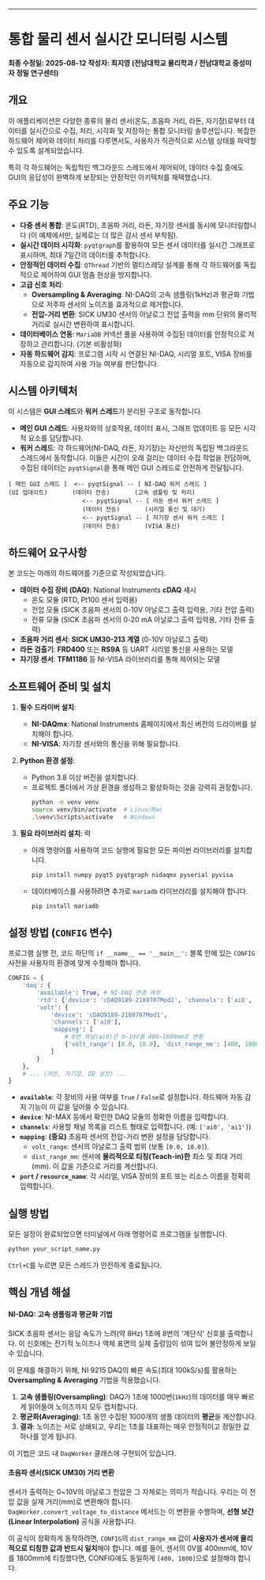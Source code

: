 -----

# 통합 물리 센서 실시간 모니터링 시스템

**최종 수정일: 2025-08-12** **작성자: 최지영 (전남대학교 물리학과 / 전남대학교 중성미자 정밀 연구센터)**

## 개요

이 애플리케이션은 다양한 종류의 물리 센서(온도, 초음파 거리, 라돈, 자기장)로부터 데이터를 실시간으로 수집, 처리, 시각화 및 저장하는 통합 모니터링 솔루션입니다. 복잡한 하드웨어 제어와 데이터 처리를 다루면서도, 사용자가 직관적으로 시스템 상태를 파악할 수 있도록 설계되었습니다.

특히 각 하드웨어는 독립적인 백그라운드 스레드에서 제어되어, 데이터 수집 중에도 GUI의 응답성이 완벽하게 보장되는 안정적인 아키텍처를 채택했습니다.

## 주요 기능

  * **다중 센서 통합**: 온도(RTD), 초음파 거리, 라돈, 자기장 센서를 동시에 모니터링합니다 (이 예제에서만, 실제로는 더 많은 감시 센서 부착됨).
  * **실시간 데이터 시각화**: `pyqtgraph`를 활용하여 모든 센서 데이터를 실시간 그래프로 표시하며, 최대 7일간의 데이터를 추적합니다.
  * **안정적인 데이터 수집**: `QThread` 기반의 멀티스레딩 설계를 통해 각 하드웨어를 독립적으로 제어하여 GUI 멈춤 현상을 방지합니다.
  * **고급 신호 처리**:
      * **Oversampling & Averaging**: NI-DAQ의 고속 샘플링(1kHz)과 평균화 기법으로 저주파 센서의 노이즈를 효과적으로 제거합니다.
      * **전압-거리 변환**: SICK UM30 센서의 아날로그 전압 출력을 mm 단위의 물리적 거리로 실시간 변환하여 표시합니다.
  * **데이터베이스 연동**: `MariaDB` 커넥션 풀을 사용하여 수집된 데이터를 안정적으로 저장하고 관리합니다. (기본 비활성화)
  * **자동 하드웨어 감지**: 프로그램 시작 시 연결된 NI-DAQ, 시리얼 포트, VISA 장비를 자동으로 감지하여 사용 가능 여부를 판단합니다.

## 시스템 아키텍처

이 시스템은 **GUI 스레드**와 **워커 스레드**가 분리된 구조로 동작합니다.

  * **메인 GUI 스레드**: 사용자와의 상호작용, 데이터 표시, 그래프 업데이트 등 모든 시각적 요소를 담당합니다.
  * **워커 스레드**: 각 하드웨어(NI-DAQ, 라돈, 자기장)는 자신만의 독립된 백그라운드 스레드에서 동작합니다. 이들은 시간이 오래 걸리는 데이터 수집 작업을 전담하며, 수집된 데이터는 `pyqtSignal`을 통해 메인 GUI 스레드로 안전하게 전달됩니다.

<!-- end list -->

```
[ 메인 GUI 스레드 ]  <-- pyqtSignal -- [ NI-DAQ 워커 스레드 ]
(UI 업데이트)       (데이터 전송)       (고속 샘플링 및 처리)
                     <-- pyqtSignal -- [ 라돈 센서 워커 스레드 ]
                     (데이터 전송)       (시리얼 통신 및 대기)
                     <-- pyqtSignal -- [ 자기장 센서 워커 스레드 ]
                     (데이터 전송)       (VISA 통신)
```

## 하드웨어 요구사항

본 코드는 아래의 하드웨어를 기준으로 작성되었습니다.

  * **데이터 수집 장비 (DAQ)**: National Instruments **cDAQ** 섀시
      * 온도 모듈 (RTD, Pt100 센서 입력용)
      * 전압 모듈 (SICK 초음파 센서의 0-10V 아날로그 출력 입력용, 기타 전압 출력)
      * 전류 모듈 (SICK 초음파 센서의 0-20 mA 아날로그 출력 입력용, 기타 전류 출력)
  * **초음파 거리 센서**: **SICK UM30-213 계열** (0-10V 아날로그 출력)
  * **라돈 검출기**: **FRD400** 또는 **RS9A** 등 UART 시리얼 통신을 사용하는 모델
  * **자기장 센서**: **TFM1186** 등 NI-VISA 라이브러리를 통해 제어되는 모델

## 소프트웨어 준비 및 설치

1.  **필수 드라이버 설치**:

      * **NI-DAQmx**: National Instruments 홈페이지에서 최신 버전의 드라이버를 설치해야 합니다.
      * **NI-VISA**: 자기장 센서와의 통신을 위해 필요합니다.

2.  **Python 환경 설정**:

      * Python 3.8 이상 버전을 설치합니다.
      * 프로젝트 폴더에서 가상 환경을 생성하고 활성화하는 것을 강력히 권장합니다.
        ```bash
        python -m venv venv
        source venv/bin/activate  # Linux/Mac
        .\venv\Scripts\activate   # Windows
        ```

3.  **필요 라이브러리 설치**:
력
      * 아래 명령어를 사용하여 코드 실행에 필요한 모든 파이썬 라이브러리를 설치합니다.
        ```bash
        pip install numpy pyqt5 pyqtgraph nidaqmx pyserial pyvisa
        ```
      * 데이터베이스를 사용하려면 추가로 `mariadb` 라이브러리를 설치해야 합니다.
        ```bash
        pip install mariadb
        ```

## 설정 방법 (`CONFIG` 변수)

프로그램 실행 전, 코드 하단의 `if __name__ == '__main__':` 블록 안에 있는 `CONFIG` 사전을 사용자의 환경에 맞게 수정해야 합니다.

```python
CONFIG = {
    'daq': {
        'available': True, # NI-DAQ 연결 여부
        'rtd': {'device': 'cDAQ9189-2189707Mod2', 'channels': ['ai0', 'ai1']},
        'volt': {
            'device': 'cDAQ9189-2189707Mod1', 
            'channels': ['ai0'],
            'mapping': [
                # 0번 채널(ai0)은 0~10V를 400~1800mm로 변환
                {'volt_range': [0.0, 10.0], 'dist_range_mm': [400, 1800]},
            ]
        }
    },
    # ... (라돈, 자기장, DB 설정) ...
}
```

  * **`available`**: 각 장비의 사용 여부를 `True` / `False`로 설정합니다. 하드웨어 자동 감지 기능이 이 값을 덮어쓸 수 있습니다.
  * **`device`**: NI-MAX 등에서 확인한 DAQ 모듈의 정확한 이름을 입력합니다.
  * **`channels`**: 사용할 채널 목록을 리스트 형태로 입력합니다. (예: `['ai0', 'ai1']`)
  * **`mapping`**: **(중요)** 초음파 센서의 전압-거리 변환 설정을 담당합니다.
      * `volt_range`: 센서의 아날로그 출력 범위 (보통 `[0.0, 10.0]`).
      * `dist_range_mm`: 센서에 **물리적으로 티칭(Teach-in)한** 최소 및 최대 거리(mm). 이 값을 기준으로 거리를 계산합니다.
  * **`port` / `resource_name`**: 각 시리얼, VISA 장비의 포트 또는 리소스 이름을 정확히 입력합니다.

## 실행 방법

모든 설정이 완료되었으면 터미널에서 아래 명령어로 프로그램을 실행합니다.

```bash
python your_script_name.py
```

`Ctrl+C`를 누르면 모든 스레드가 안전하게 종료됩니다.

## 핵심 개념 해설

#### NI-DAQ: 고속 샘플링과 평균화 기법

SICK 초음파 센서는 응답 속도가 느려(약 8Hz) 1초에 8번의 '계단식' 신호를 출력합니다. 이 신호에는 전기적 노이즈나 액체 표면의 실제 출렁임이 섞여 있어 불안정하게 보일 수 있습니다.

이 문제를 해결하기 위해, NI 9215 DAQ의 빠른 속도(최대 100kS/s)를 활용하는 **Oversampling & Averaging** 기법을 적용했습니다.

1.  **고속 샘플링(Oversampling)**: DAQ가 1초에 1000번(`1kHz`)의 데이터를 매우 빠르게 읽어들여 노이즈까지 모두 캡처합니다.
2.  **평균화(Averaging)**: 1초 동안 수집된 1000개의 샘플 데이터의 **평균**을 계산합니다.
3.  **결과**: 노이즈는 서로 상쇄되고, 우리는 1초를 대표하는 매우 안정적이고 정밀한 값 하나를 얻게 됩니다.

이 기법은 코드 내 `DaqWorker` 클래스에 구현되어 있습니다.

#### 초음파 센서(SICK UM30) 거리 변환

센서가 출력하는 0\~10V의 아날로그 전압은 그 자체로는 의미가 적습니다. 우리는 이 전압 값을 실제 거리(mm)로 변환해야 합니다. `DaqWorker.convert_voltage_to_distance` 메서드는 이 변환을 수행하며, **선형 보간(Linear Interpolation)** 공식을 사용합니다.

이 공식이 정확하게 동작하려면, `CONFIG`의 `dist_range_mm` 값이 **사용자가 센서에 물리적으로 티칭한 값과 반드시 일치**해야 합니다. 예를 들어, 센서의 0V를 400mm에, 10V를 1800mm에 티칭했다면, CONFIG에도 동일하게 `[400, 1800]`으로 설정해야 합니다.
